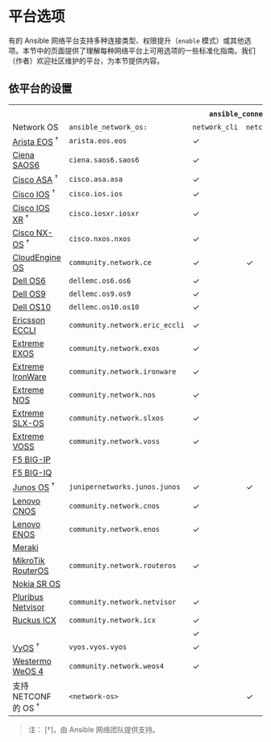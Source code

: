 # 平台选项

有的 Ansible 网络平台支持多种连接类型、权限提升（`enable` 模式）或其他选项。本节中的页面提供了理解每种网络平台上可用选项的一些标准化指南。我们（作者）欢迎社区维护的平台，为本节提供内容。



## 依平台的设置


<table>
<tr><th colspan="2"></th><th colspan="4"><code>ansible_connection: </code>可用设置</th></tr>
<tr>
    <td>Network OS</td>
    <td><code>ansible_network_os: </code></td>
    <td><code>network_cli</code></td>
    <td><code>netconf</code></td>
    <td><code>httpapi</code></td>
    <td><code>local</code></td>
</tr>
<tr>
    <td><a href="https://galaxy.ansible.com/ui/repo/published/arista/eos">Arista EOS</a> <sup>†</sup></td>
    <td><code>arista.eos.eos</code></td>
    <td> ✓ </td>
    <td>  </td>
    <td> ✓ </td>
    <td> ✓ </td>
</tr>
<tr>
    <td><a href="https://galaxy.ansible.com/ui/repo/published/ciena/saos6" target="_blank">Ciena SAOS6</a></td>
    <td><code>ciena.saos6.saos6</code></td>
    <td> ✓ </td>
    <td>  </td>
    <td>  </td>
    <td> ✓ </td>
</tr>
<tr>
    <td><a href="https://galaxy.ansible.com/ui/repo/published/cisco/asa" target="_blank">Cisco ASA</a> <sup>†</sup></td>
    <td><code>cisco.asa.asa</code></td>
    <td> ✓ </td>
    <td>  </td>
    <td>  </td>
    <td> ✓ </td>
</tr>
<tr>
    <td><a href="https://galaxy.ansible.com/ui/repo/published/cisco/ios" target="_blank">Cisco IOS</a> <sup>†</sup></td>
    <td><code>cisco.ios.ios</code></td>
    <td> ✓ </td>
    <td>  </td>
    <td>  </td>
    <td> ✓ </td>
</tr>
<tr>
    <td><a href="https://galaxy.ansible.com/ui/repo/published/cisco/iosxr" target="_blank">Cisco IOS XR</a> <sup>†</sup></td>
    <td><code>cisco.iosxr.iosxr</code></td>
    <td> ✓ </td>
    <td>  </td>
    <td>  </td>
    <td> ✓ </td>
</tr>
<tr>
    <td><a href="https://galaxy.ansible.com/ui/repo/published/cisco/nxos" target="_blank">Cisco NX-OS</a> <sup>†</sup></td>
    <td><code>cisco.nxos.nxos</code></td>
    <td> ✓ </td>
    <td>  </td>
    <td> ✓ </td>
    <td> ✓ </td>
</tr>
<tr>
    <td><a href="https://galaxy.ansible.com/ui/repo/published/community/network" target="_blank">CloudEngine OS</a></td>
    <td><code>community.network.ce</code></td>
    <td> ✓ </td>
    <td> ✓ </td>
    <td>  </td>
    <td> ✓ </td>
</tr>
<tr>
    <td><a href="https://github.com/ansible-collections/dellemc.os6" target="_blank">Dell OS6</a></td>
    <td><code>dellemc.os6.os6</code></td>
    <td> ✓ </td>
    <td>  </td>
    <td>  </td>
    <td> ✓ </td>
</tr>
<tr>
    <td><a href="https://github.com/ansible-collections/dellemc.os9" target="_blank">Dell OS9</a></td>
    <td><code>dellemc.os9.os9</code></td>
    <td> ✓ </td>
    <td>  </td>
    <td>  </td>
    <td> ✓ </td>
</tr>
<tr>
    <td><a href="https://galaxy.ansible.com/ui/repo/published/dellemc/os10" target="_blank">Dell OS10</a></td>
    <td><code>dellemc.os10.os10</code></td>
    <td> ✓ </td>
    <td>  </td>
    <td>  </td>
    <td> ✓ </td>
</tr>
<tr>
    <td><a href="https://galaxy.ansible.com/ui/repo/published/community/network" target="_blank">Ericsson ECCLI</a></td>
    <td><code>community.network.eric_eccli</code></td>
    <td> ✓ </td>
    <td>  </td>
    <td>  </td>
    <td> ✓ </td>
</tr>
<tr>
    <td><a href="https://galaxy.ansible.com/ui/repo/published/community/network" target="_blank">Extreme EXOS</a></td>
    <td><code>community.network.exos</code></td>
    <td> ✓ </td>
    <td>  </td>
    <td> ✓ </td>
    <td>  </td>
</tr>
<tr>
    <td><a href="https://galaxy.ansible.com/ui/repo/published/community/network" target="_blank">Extreme IronWare</a></td>
    <td><code>community.network.ironware</code></td>
    <td> ✓ </td>
    <td>  </td>
    <td>  </td>
    <td> ✓ </td>
</tr>
<tr>
    <td><a href="https://galaxy.ansible.com/ui/repo/published/community/network" target="_blank">Extreme NOS</a></td>
    <td><code>community.network.nos</code></td>
    <td> ✓ </td>
    <td>  </td>
    <td>  </td>
    <td>  </td>
</tr>
<tr>
    <td><a href="https://galaxy.ansible.com/ui/repo/published/community/network" target="_blank">Extreme SLX-OS</a></td>
    <td><code>community.network.slxos</code></td>
    <td> ✓ </td>
    <td>  </td>
    <td>  </td>
    <td>  </td>
</tr>
<tr>
    <td><a href="https://galaxy.ansible.com/ui/repo/published/community/network" target="_blank">Extreme VOSS</a></td>
    <td><code>community.network.voss</code></td>
    <td> ✓ </td>
    <td>  </td>
    <td>  </td>
    <td>  </td>
</tr>
<tr>
    <td><a href="https://galaxy.ansible.com/ui/repo/published/f5networks/f5_modules" target="_blank">F5 BIG-IP</a></td>
    <td></td>
    <td>  </td>
    <td>  </td>
    <td>  </td>
    <td> ✓ </td>
</tr>
<tr>
    <td><a href="https://galaxy.ansible.com/ui/repo/published/f5networks/f5_modules" target="_blank">F5 BIG-IQ</a></td>
    <td>  </td>
    <td>  </td>
    <td>  </td>
    <td>  </td>
    <td> ✓ </td>
</tr>
<tr>
    <td><a href="https://galaxy.ansible.com/ui/repo/published/junipernetworks/junos" target="_blank">Junos OS</a> <sup>†</sup></td>
    <td><code>junipernetworks.junos.junos</code></td>
    <td> ✓ </td>
    <td> ✓ </td>
    <td>  </td>
    <td> ✓ </td>
</tr>
<tr>
    <td><a href="https://galaxy.ansible.com/ui/repo/published/community/network" target="_blank">Lenovo CNOS</a></td>
    <td><code>community.network.cnos</code></td>
    <td> ✓ </td>
    <td>  </td>
    <td>  </td>
    <td> ✓ </td>
</tr>
<tr>
    <td><a href="https://galaxy.ansible.com/ui/repo/published/community/network" target="_blank">Lenovo ENOS</a></td>
    <td><code>community.network.enos</code></td>
    <td> ✓ </td>
    <td>  </td>
    <td>  </td>
    <td> ✓ </td>
</tr>
<tr>
    <td><a href="https://galaxy.ansible.com/ui/repo/published/cisco/meraki" target="_blank">Meraki</a></td>
    <td>  </td>
    <td>  </td>
    <td>  </td>
    <td>  </td>
    <td> ✓ </td>
</tr>
<tr>
    <td><a href="https://galaxy.ansible.com/ui/repo/published/community/network" target="_blank">MikroTik RouterOS</a></td>
    <td><code>community.network.routeros</code></td>
    <td> ✓ </td>
    <td>  </td>
    <td>  </td>
    <td>  </td>
</tr>
<tr>
    <td><a href="https://galaxy.ansible.com/ui/repo/published/community/network" target="_blank">Nokia SR OS</a></td>
    <td>  </td>
    <td>  </td>
    <td>  </td>
    <td>  </td>
    <td> ✓ </td>
</tr>
<tr>
    <td><a href="https://galaxy.ansible.com/ui/repo/published/community/network" target="_blank">Pluribus Netvisor</a></td>
    <td><code>community.network.netvisor</code></td>
    <td> ✓ </td>
    <td>  </td>
    <td>  </td>
    <td>  </td>
</tr>
<tr>
    <td><a href="https://galaxy.ansible.com/ui/repo/published/community/network" target="_blank">Ruckus ICX</a></td>
    <td><code>community.network.icx</code></td>
    <td> ✓ </td>
    <td>  </td>
    <td>  </td>
    <td>  </td>
</tr>
<tr>
    <td><a href="" target="_blank"></a></td>
    <td><code></code></td>
    <td> ✓ </td>
    <td>  </td>
    <td>  </td>
    <td> ✓ </td>
</tr>
<tr>
    <td><a href="https://galaxy.ansible.com/ui/repo/published/vyos/vyos" target="_blank">VyOS</a> <sup>†</sup></td>
    <td><code>vyos.vyos.vyos</code></td>
    <td> ✓ </td>
    <td>  </td>
    <td>  </td>
    <td> ✓ </td>
</tr>
<tr>
    <td><a href="https://galaxy.ansible.com/ui/repo/published/community/network" target="_blank">Westermo WeOS 4</a></td>
    <td><code>community.network.weos4</code></td>
    <td> ✓ </td>
    <td>  </td>
    <td>  </td>
    <td>  </td>
</tr>
<tr>
    <td>支持 NETCONF 的 OS <sup>†</sup></td>
    <td><code>&lt;network-os&gt;</code></td>
    <td>  </td>
    <td> ✓ </td>
    <td>  </td>
    <td> ✓ </td>
</tr>
</table>

> 注： [†]，由 Ansible 网络团队提供支持。
